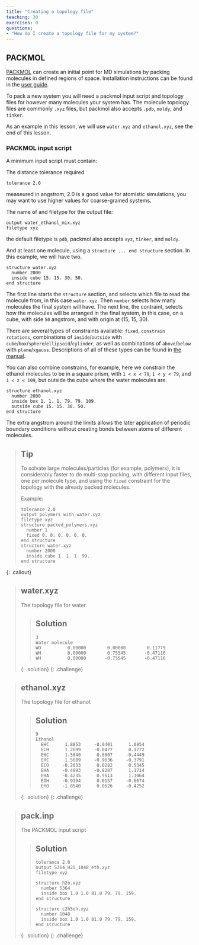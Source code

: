 ```yaml
---
title: "Creating a topology file"
teaching: 30
exercises: 0
questions:
- "How do I create a topology file for my system?"
---
```



## PACKMOL

[PACKMOL](https://m3g.github.io/packmol/) can create an initial point for MD simulations by packing molecules in defined regions of space.
Installation instructions can be found in the [user guide](https://m3g.github.io/packmol/userguide.shtml#comp).

To pack a new system you will need a packmol input script and topology files for however many molecules your system has.
The molecule topology files are commonly `.xyz` files, but packmol also accepts `.pdb`, `moldy`, and `tinker`.

As an example in this lesson, we will use `water.xyz` and `ethanol.xyz`, see the end of this lesson.


### PACKMOL input script

A minimum input script must contain:

The distance tolerance required

```
tolerance 2.0
```

measeured in angstrom, 2.0 is a good value for atomistic simulations, you may want to use higher values for coarse-grained systems.

The name of and filetype for the output file:

```
output water_ethanol_mix.xyz
filetype xyz
```

the default filetype is `pdb`, packmol also accepts `xyz`, `tinker`, and `moldy`.

And at least one molecule, using a `structure ... end structure` section.
In this example, we will have two.

```
structure water.xyz
  number 2000
  inside cube 15. 15. 30. 50.
end structure
```



The first line starts the `structure` section, and selects which file to read the molecule from, in this case `water.xyz`.
Then `number` selects how many molecules the final system will have.
The next line, the contraint, selects how the molecules will be arranged in the final system, in this case, on a cube, with side `50` angstrom, and with origin at (15, 15, 30).

There are several types of constraints available: `fixed`, `constrain rotations`, combinations of `inside`/`outside` with `cube`/`box`/`sphere`/`ellipsoid`/`cylinder`, as well as combinations of `above`/`below` with `plane`/`xgauss`.
Descriptions of all of these types can be found in [the manual](https://m3g.github.io/packmol/userguide.shtml#types).

You can also combine constrains, for example, here we constrain the ethanol molecules to be in a square prism, with `1 < x < 79`, `1 < y < 79`, and `1 < z < 109`, but outside the cube where the water molecules are.

```
structure ethanol.xyz
  number 2000
  inside box 1. 1. 1. 79. 79. 109.
  outside cube 15. 15. 30. 50.
end structure
```

The extra angstrom around the limits allows the later application of periodic boundary conditions without creating bonds between atoms of different molecules.


> ## Tip
>
> To solvate large molecules/particles (for example, polymers), it is considerably faster to do multi-stop packing, with different input files, one per molecule type, and using the `fixed` constraint for the topology with the already packed molecules.
>
> Example:
>
> ```
> tolerance 2.0
> output polymers_with_water.xyz
> filetype xyz
> structure packed_polymers.xyz
>   number 1
>   fixed 0. 0. 0. 0. 0. 0.
> end structure
> structure water.xyz
>   number 2000
>   inside cube 1. 1. 1. 99.
> end structure
> ```
{: .callout}

> ## water.xyz
>
> The topology file for water.
> 
> > ## Solution
> > 
> > ```
> > 3
> > Water molecule
> > WO          0.00000        0.00000        0.11779
> > WH          0.00000        0.75545       -0.47116
> > WH          0.00000       -0.75545       -0.47116
> > ```
> > 
> {: .solution}
{: .challenge}



> ## ethanol.xyz
>
> The topology file for ethanol.
> 
> > ## Solution
> > 
> > ```
> > 9
> > Ethanol
> >   EHC      1.8853     -0.0401      1.0854
> >   ECH      1.2699     -0.0477      0.1772
> >   EHC      1.5840      0.8007     -0.4449
> >   EHC      1.5089     -0.9636     -0.3791
> >   ECO     -0.2033      0.0282      0.5345
> >   EHA     -0.4993     -0.8287      1.1714
> >   EHA     -0.4235      0.9513      1.1064
> >   EOH     -0.9394      0.0157     -0.6674
> >   EHO     -1.8540      0.0626     -0.4252
> > ```
> > 
> {: .solution}
{: .challenge}



> ## pack.inp
>
> The PACKMOL input script
> 
> > ## Solution
> > 
> > ```
> > tolerance 2.0
> > output 5364_H2O_1048_eth.xyz
> > filetype xyz
> > 
> > structure h2o.xyz
> >   number 5364
> >   inside box 1.0 1.0 81.0 79. 79. 159.
> > end structure
> > 
> > structure c2h5oh.xyz
> >   number 1048
> >   inside box 1.0 1.0 81.0 79. 79. 159.
> > end structure
> > ```
> > 
> {: .solution}
{: .challenge}

